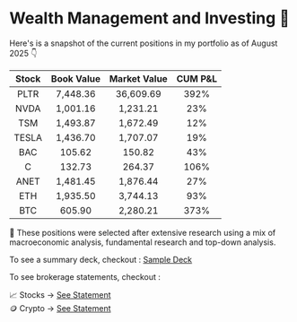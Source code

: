 # Wealth Management and Investing 🚀

Here's is a snapshot of the current positions in my portfolio as of August 2025 👇

| Stock   | Book Value     | Market Value  | CUM P&L  |  
| :---:  |  :---: |  :---: | :---: |
| PLTR   | 7,448.36     | 36,609.69    | 392%  |
| NVDA | 1,001.16 | 1,231.21 | 23% |
| TSM | 1,493.87 | 1,672.49 | 12% | 
| TESLA    | 1,436.70      |  1,707.07     | 19% |
| BAC    | 105.62    | 150.82    | 43% |
| C    | 132.73      | 264.37   | 106% |
|ANET | 1,481.45| 1,876.44 | 27% |
| ETH    | 1,935.50      | 3,744.13    | 93% |
| BTC    | 605.90     | 2,280.21    | 373% |

🌱 These positions were selected after extensive research using a mix of macroeconomic analysis, fundamental research and top-down analysis.

To see a summary deck, checkout : [Sample Deck](Decks/2025_outlook.pdf)

To see brokerage statements, checkout :

📈 Stocks → [See Statement](brokerage_statements/statement_jan_2025_wealthsimple.pdf)\
🪙 Crypto → [See Statement](brokerage_statements/Nov_2024_Newton.pdf)

